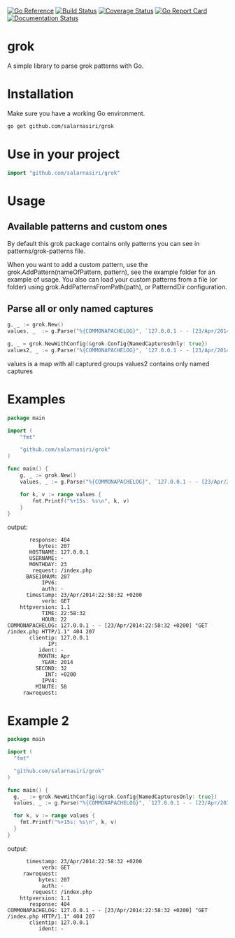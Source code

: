 [![Go Reference](https://pkg.go.dev/badge/github.com/vjeantet/grok.svg)](https://pkg.go.dev/github.com/vjeantet/grok)
[![Build Status](https://travis-ci.org/vjeantet/grok.svg)](https://travis-ci.org/vjeantet/grok)
[![Coverage Status](https://coveralls.io/repos/vjeantet/grok/badge.png?branch=master)](https://coveralls.io/r/vjeantet/grok?branch=master)
[![Go Report Card](http://goreportcard.com/badge/vjeantet/grok)](http:/goreportcard.com/report/vjeantet/grok)
[![Documentation Status](https://readthedocs.org/projects/grok-lib-for-golang/badge/?version=latest)](https://readthedocs.org/projects/grok-lib-for-golang/?badge=latest)


# grok
A simple library to parse grok patterns with Go.

# Installation
Make sure you have a working Go environment.

```sh
go get github.com/salarnasiri/grok
```

# Use in your project
```go
import "github.com/salarnasiri/grok"
```

# Usage
## Available patterns and custom ones
By default this grok package contains only patterns you can see in patterns/grok-patterns file.

When you want to add a custom pattern, use the grok.AddPattern(nameOfPattern, pattern), see the example folder for an example of usage.
You also can load your custom patterns from a file (or folder) using grok.AddPatternsFromPath(path), or PatterndDir configuration.

## Parse all or only named captures
```go
g, _ := grok.New()
values, _  := g.Parse("%{COMMONAPACHELOG}", `127.0.0.1 - - [23/Apr/2014:22:58:32 +0200] "GET /index.php HTTP/1.1" 404 207`)

g, _ = grok.NewWithConfig(&grok.Config{NamedCapturesOnly: true})
values2, _ := g.Parse("%{COMMONAPACHELOG}", `127.0.0.1 - - [23/Apr/2014:22:58:32 +0200] "GET /index.php HTTP/1.1" 404 207`)
```
values is a map with all captured groups
values2 contains only named captures

# Examples
```go
package main

import (
	"fmt"

	"github.com/salarnasiri/grok"
)

func main() {
	g, _ := grok.New()
	values, _ := g.Parse("%{COMMONAPACHELOG}", `127.0.0.1 - - [23/Apr/2014:22:58:32 +0200] "GET /index.php HTTP/1.1" 404 207`)

	for k, v := range values {
		fmt.Printf("%+15s: %s\n", k, v)
	}
}
```

output:
```
       response: 404
          bytes: 207
       HOSTNAME: 127.0.0.1
       USERNAME: -
       MONTHDAY: 23
        request: /index.php
      BASE10NUM: 207
           IPV6:
           auth: -
      timestamp: 23/Apr/2014:22:58:32 +0200
           verb: GET
    httpversion: 1.1
           TIME: 22:58:32
           HOUR: 22
COMMONAPACHELOG: 127.0.0.1 - - [23/Apr/2014:22:58:32 +0200] "GET /index.php HTTP/1.1" 404 207
       clientip: 127.0.0.1
             IP:
          ident: -
          MONTH: Apr
           YEAR: 2014
         SECOND: 32
            INT: +0200
           IPV4:
         MINUTE: 58
     rawrequest:
```

# Example 2
```go
package main

import (
  "fmt"

  "github.com/salarnasiri/grok"
)

func main() {
  g, _ := grok.NewWithConfig(&grok.Config{NamedCapturesOnly: true})
  values, _ := g.Parse("%{COMMONAPACHELOG}", `127.0.0.1 - - [23/Apr/2014:22:58:32 +0200] "GET /index.php HTTP/1.1" 404 207`)

  for k, v := range values {
    fmt.Printf("%+15s: %s\n", k, v)
  }
}
```

output:
```
      timestamp: 23/Apr/2014:22:58:32 +0200
           verb: GET
     rawrequest:
          bytes: 207
           auth: -
        request: /index.php
    httpversion: 1.1
       response: 404
COMMONAPACHELOG: 127.0.0.1 - - [23/Apr/2014:22:58:32 +0200] "GET /index.php HTTP/1.1" 404 207
       clientip: 127.0.0.1
          ident: -
```
